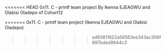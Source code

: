 <<<<<<< HEAD
0x11. C - printf team project 
By
Ikenna EJEAGWU and Olabisi Oladepo of Cohort12

=======
0x11. C - printf team project (Ikenna EJEAGWU and Olabisi Oladepo)
>>>>>>> ad93811622a58563ee343ac306f897bded9644c3
